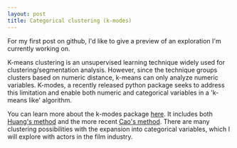 ```yaml
---
layout: post
title: Categorical clustering (k-modes)
---
```


For my first post on github, I'd like to give a preview of an exploration I'm currently working on. 

K-means clustering is an unsupervised learning technique widely used for clustering/segmentation analysis. However, since the technique groups clusters based on numeric distance, k-means can only analyze numeric variables. K-modes, a recently released python package seeks to address this limitation and enable both numeric and categorical variables in a 'k-means like' algorithm. 

You can learn more about the k-modes package [here](https://pypi.python.org/pypi/kmodes/#cao09). It includes both [Huang's method](http://www.cse.ust.hk/~qyang/537/Papers/huang98extensions.pdf) and the more recent [Cao's method](http://cicip.sxu.edu.cn/achievement/paper/A_new_initialization_method_for_categorical_data_clustering_20121102010105.pdf). There are many clustering possibilities with the expansion into categorical variables, which I will explore with actors in the film industry.
